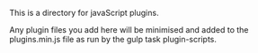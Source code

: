 This is a directory for javaScript plugins.

Any plugin files you add here will be minimised and added to the plugins.min.js file as run by the gulp task plugin-scripts.
